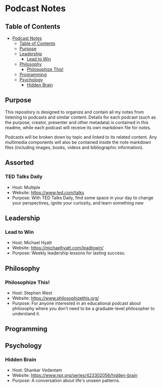 # Podcast Notes

## Table of Contents
- [Podcast Notes](#podcast-notes)
  - [Table of Contents](#table-of-contents)
  - [Purpose](#purpose)
  - [Leadership](#leadership)
    - [Lead to Win](#lead-to-win)
  - [Philosophy](#philosophy)
    - [Philosophize This!](#philosophize-this)
  - [Programming](#programming)
  - [Psychology](#psychology)
    - [Hidden Brain](#hidden-brain)


## Purpose
This repository is designed to organize and contain all my notes from listening to podcasts and similar content. Details for each podcast (such as the purpose, creator, presenter and other metadata) is contained in this readme, while each podcast will receive its own markdown file for notes.

Podcasts will be broken down by topic and linked to its related content. Any multimedia components will also be contained inside the note markdown files (including images, books, videos and bibliographic information).

## Assorted

### TED Talks Daily
- Host: Multiple
- Website: https://www.ted.com/talks
- Purpose: With TED Talks Daily, find some space in your day to change your perspectives, ignite your curiosity, and learn something new

## Leadership

### Lead to Win
- Host: Michael Hyatt
- Website:  https://michaelhyatt.com/leadtowin/
- Purpose: Weekly leadership lessons for lasting success.

## Philosophy

### Philosophize This!
- Host: Stephen West
- Website: https://www.philosophizethis.org/
- Purpose: For anyone interested in an educational podcast about philosophy where you don’t need to be a graduate-level philosopher to understand it.

## Programming

## Psychology

### Hidden Brain
- Host: Shankar Vedantam
- Website: https://www.npr.org/series/423302056/hidden-brain
- Purpose: A conversation about life's unseen patterns.
